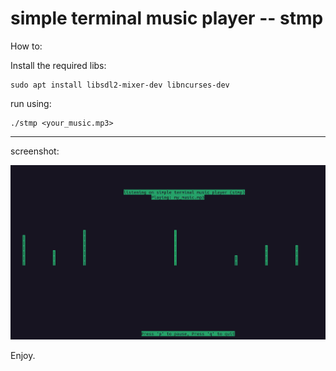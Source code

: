 # simple terminal music player -- stmp

How to:

Install the required libs:
```
sudo apt install libsdl2-mixer-dev libncurses-dev
```
run using:
```
./stmp <your_music.mp3>
```


---
screenshot:

![alt text](https://github.com/msbCyricTohoku/stmp/blob/main/screenshot/img.png)

Enjoy.

